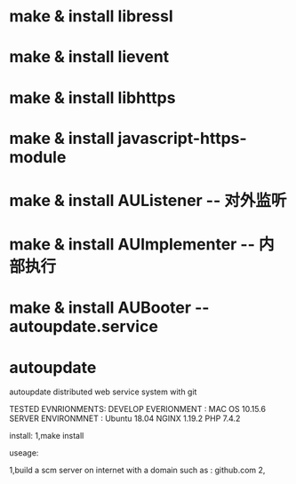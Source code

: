 # make & install libressl
# make & install lievent
# make & install libhttps
# make & install javascript-https-module
# make & install AUListener    -- 对外监听
# make & install AUImplementer -- 内部执行
# make & install AUBooter      -- autoupdate.service
# autoupdate

autoupdate distributed web service system with git

TESTED EVNRIONMENTS:
DEVELOP EVERIONMENT : MAC OS 10.15.6
SERVER  ENVIRONMNET : Ubuntu 18.04
                      NGINX 1.19.2
                      PHP 7.4.2

install:
1,make install

useage:

1,build a scm server on internet with a domain such as : github.com
2,
